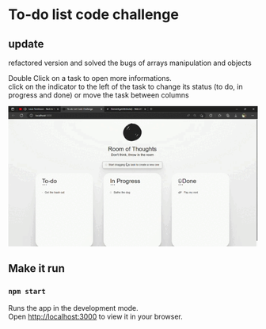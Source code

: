 # To-do list code challenge

## update 
refactored version and solved the bugs of arrays manipulation and objects


Double Click on a task to open more informations.  
click on the indicator to the left of the task to change its status (to do, in progress and done) or move the task between columns


![](todolist.gif.gif)



## Make it run

### `npm start`

Runs the app in the development mode.\
Open [http://localhost:3000](http://localhost:3000) to view it in your browser.
